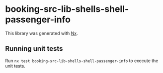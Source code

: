 # booking-src-lib-shells-shell-passenger-info

This library was generated with [Nx](https://nx.dev).

## Running unit tests

Run `nx test booking-src-lib-shells-shell-passenger-info` to execute the unit tests.
